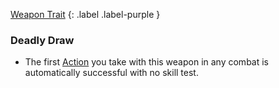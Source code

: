 
[Weapon Trait](Game/Core/Weapon-Traits)
{: .label .label-purple }

### Deadly Draw
* The first [Action](Game/Core/Terminology#Action) you take with this weapon in any combat is automatically successful with no skill test.